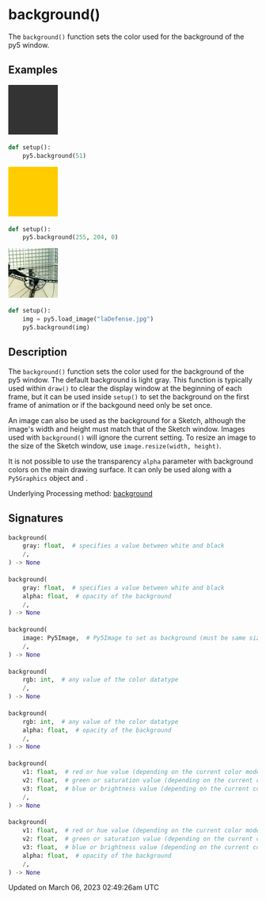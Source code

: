 # background()

The `background()` function sets the color used for the background of the py5 window.

## Examples

<div class="example-table">

<div class="example-row"><div class="example-cell-image">

![example picture for background()](/images/reference/Sketch_background_0.png)

</div><div class="example-cell-code">

```python
def setup():
    py5.background(51)
```

</div></div>

<div class="example-row"><div class="example-cell-image">

![example picture for background()](/images/reference/Sketch_background_1.png)

</div><div class="example-cell-code">

```python
def setup():
    py5.background(255, 204, 0)
```

</div></div>

<div class="example-row"><div class="example-cell-image">

![example picture for background()](/images/reference/Sketch_background_2.png)

</div><div class="example-cell-code">

```python
def setup():
    img = py5.load_image("laDefense.jpg")
    py5.background(img)
```

</div></div>

</div>

## Description

The `background()` function sets the color used for the background of the py5 window. The default background is light gray. This function is typically used within `draw()` to clear the display window at the beginning of each frame, but it can be used inside `setup()` to set the background on the first frame of animation or if the backgound need only be set once.
 
An image can also be used as the background for a Sketch, although the image's width and height must match that of the Sketch window. Images used with `background()` will ignore the current [](sketch_tint) setting. To resize an image to the size of the Sketch window, use `image.resize(width, height)`.
 
It is not possible to use the transparency `alpha` parameter with background colors on the main drawing surface. It can only be used along with a `Py5Graphics` object and [](sketch_create_graphics).

Underlying Processing method: [background](https://processing.org/reference/background_.html)

## Signatures

```python
background(
    gray: float,  # specifies a value between white and black
    /,
) -> None

background(
    gray: float,  # specifies a value between white and black
    alpha: float,  # opacity of the background
    /,
) -> None

background(
    image: Py5Image,  # Py5Image to set as background (must be same size as the Sketch window)
    /,
) -> None

background(
    rgb: int,  # any value of the color datatype
    /,
) -> None

background(
    rgb: int,  # any value of the color datatype
    alpha: float,  # opacity of the background
    /,
) -> None

background(
    v1: float,  # red or hue value (depending on the current color mode)
    v2: float,  # green or saturation value (depending on the current color mode)
    v3: float,  # blue or brightness value (depending on the current color mode)
    /,
) -> None

background(
    v1: float,  # red or hue value (depending on the current color mode)
    v2: float,  # green or saturation value (depending on the current color mode)
    v3: float,  # blue or brightness value (depending on the current color mode)
    alpha: float,  # opacity of the background
    /,
) -> None
```

Updated on March 06, 2023 02:49:26am UTC
